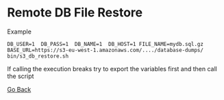 # Remote DB File Restore

Example
```
DB_USER=1  DB_PASS=1  DB_NAME=1  DB_HOST=1 FILE_NAME=mydb.sql.gz BASE_URL=https://s3-eu-west-1.amazonaws.com/..../database-dumps/ bin/s3_db_restore.sh
```
If calling the execution breaks try to export the variables first and
then call the script

[Go Back](../README.md)
